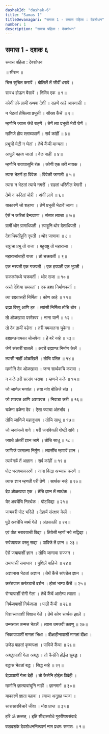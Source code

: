 ```yaml
---
dashakId: "dashak-6"
title: "Samas 1"
titleDevanagari: "समास 1 - समास पहिला : देवशोधन"
number: 1
description: "समास पहिला : देवशोधन"
---
```


## समास 1 - दशक ६

समास पहिला : देवशोधन

॥ श्रीराम ॥

चित्त सुचित करावें । बोलिलें तें जीवीं धरावें ।

सावध होऊन बैसावें । निमिष एक ॥ १॥

कोणी एके ग्रामीं अथवा देशीं । राहणें आहे आपणासी ।

न भेटतां तेथिल्या प्रभूसी । सौख्य कैंचें ॥ २॥

म्हणौनि ज्यास जेथें राहणें । तेणें त्या प्रभूची भेटी घेणें ।

म्हणिजे होय श्लाघ्यवाणें । सर्व कांहीं ॥ ३॥

प्रभूची भेटी न घेतां । तेथें कैंची मान्यता ।

आपुलें महत्व जातां । वेळ नाहीं ॥ ४॥

म्हणौनि रायापासूनि रंक । कोणी एक तरी नायक ।

त्यास भेटणें हा विवेक । विवेकी जाणती ॥ ५॥

त्यास न भेटतां त्याचे नगरीं । राहतां धरितील बेगारी ।

तेथें न करितां चोरी । अंगीं लागे ॥ ६॥

याकारणें जो शहाणा । तेणें प्रभूसी भेटावें जाणा ।

ऐसें न करितां दैन्यवाणा । संसार त्याचा ॥ ७॥

ग्रामीं थोर ग्रामाधिपती । त्याहूनि थोर देशाधिपती ।

देशाधिपतीहूनि नृपती । थोर जाणावा ॥ ८॥

राष्ट्राचा प्रभु तो राजा । बहुराष्ट्र तो महाराजा ।

महाराजांचाही राजा । तो चक्रवर्ती ॥ ९॥

एक नरपती एक गजपती । एक हयपती एक भूपती ।

सकळांमध्ये चक्रवर्ती । थोर राजा ॥ १०॥

असो ऐशिया समस्तां । एक ब्रह्मा निर्माणकर्ता ।

त्या ब्रह्म्यासही निर्मिता । कोण आहे ॥ ११॥

ब्रह्मा विष्णु आणि हर । त्यांसी निर्मिता तोचि थोर ।

तो ओळखावा परमेश्वर । नाना यत्‍नें ॥ १२॥

तो देव ठायीं पडेना । तरी यमयातना चुकेना ।

ब्रह्माण्डनायका चोजवेना । हें बरें नव्हे ॥ १३॥

जेणें संसारीं घातलें । अवघें ब्रह्माण्ड निर्माण केलें ।

त्यासी नाहीं ओळखिलें । तोचि पतित ॥ १४॥

म्हणोनि देव ओळखावा । जन्म सार्थकचि करावा ।

न कळे तरी सत्संग धरावा । म्हणजे कळे ॥ १५॥

जो जाणेल भगवंत । तया नांव बोलिजे संत ।

जो शाश्वत आणि अशाश्वत । निवाडा करी ॥ १६॥

चळेना ढळेना देव । ऐसा ज्याचा अंतर्भाव ।

तोचि जाणिजे महानुभाव । तोचि साधू ॥ १७॥

जो जनांमध्ये वागे । परी जनांवेगळी गोष्टी सांगे ।

ज्याचे अंतरीं ज्ञान जागे । तोचि साधू ॥ १८॥

जाणिजे परमात्मा निर्गुण । त्यासींच म्हणावें ज्ञान ।

त्यावेगळें तें अज्ञान । सर्व कांहीं ॥ १९॥

पोट भरावयाकारणें । नाना विद्या अभ्यास करणें ।

त्यास ज्ञान म्हणती परी तेणें । सार्थक नव्हे ॥ २०॥

देव ओळखावा एक । तेंचि ज्ञान तें सार्थक ।

येर अवघेंचि निरर्थक । पोटविद्या ॥ २१॥

जन्मवरी पोट भरिलें । देहाचें संरक्षण केलें ।

पुढें अवघेंचि व्यर्थ गेलें । अंतकाळीं ॥ २२॥

एवं पोट भरावयाची विद्या । तियेसी म्हणों नये सद्विद्या ।

सर्वव्यापक वस्तु सद्या । पाविजे तें ज्ञान ॥ २३॥

ऐसें जयापाशीं ज्ञान । तोचि जाणावा सज्जन ।

तयापासीं समाधान । पुशिलें पाहिजे ॥ २४॥

अज्ञानास भेटतां अज्ञान । तेथें कैंचें सांपडेल ज्ञान ।

करंट्यास करंट्याचें दर्शन । होतां भाग्य कैंचें ॥ २५॥

रोग्यापाशीं रोगी गेला । तेथें कैंचें आरोग्य त्याला ।

निर्बळापाशीं निर्बळाला । पाठी कैंची ॥ २६॥

पिशाच्यापाशीं पिशाच गेलें । तेथें कोण सार्थक झालें ।

उन्मत्तास उन्मत्त भेटलें । त्यास उमजवी कवणू ॥ २७॥

भिकायापाशीं मागतां भिक्षा । दीक्षाहीनापाशीं मागतां दीक्षा ।

उजेड पाहतां कृष्णपक्षा । पाविजे कैंचा ॥ २८॥

अबद्धापाशीं गेला अबद्ध । तो कैसेनि होईल सुबद्ध ।

बद्धास भेटतां बद्ध । सिद्ध नव्हे ॥ २९॥

देह्यापाशीं गेला देही । तो कैसेनि होईल विदेही ।

म्हणोनि ज्ञात्यावांचूनि नाहीं । ज्ञानमार्ग ॥ ३०॥

याकारणें ज्ञाता पहावा । त्याचा अनुग्रह घ्यावा ।

सारासारविचारें जीवा । मोक्ष प्राप्त ॥ ३१॥

हरि ॐ तत्सत् । इति श्रीदासबोधे गुरुशिष्यसंवादे

षष्ठदशके देवशोधननिरूपणं नाम प्रथमः समासः ॥ १॥